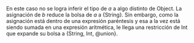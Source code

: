 En este caso no se logra inferir el tipo de _a_ a algo distinto de Object.
La asignación de _b_ reduce la bolsa de _a_ a {String}. Sin embargo, como 
la asignación está dentro de una expresión paréntesis y esa a la vez está siendo
sumada en una expresión aritmética, le llega una restricción de Int que expande su
bolsa a {String, Int, @union}.